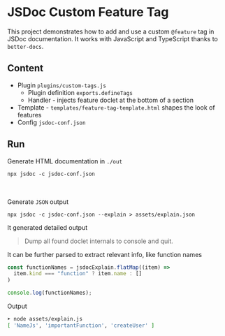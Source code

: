 # JSDoc Custom Feature Tag

This project demonstrates how to add and use a custom `@feature` tag in JSDoc documentation. It works with JavaScript and TypeScript thanks to `better-docs`.

## Content
- Plugin `plugins/custom-tags.js`
  - Plugin definition `exports.defineTags`
  - Handler - injects feature doclet at the bottom of a section
- Template - `templates/feature-tag-template.html` shapes the look of features
- Config `jsdoc-conf.json`

## Run
Generate HTML documentation in `./out`
```
npx jsdoc -c jsdoc-conf.json
```
<br /><br />
Generate `JSON` output
```
npx jsdoc -c jsdoc-conf.json --explain > assets/explain.json
```
It generated detailed output
> Dump all found doclet internals to console and quit.

It can be further parsed to extract relevant info, like function names
```javascript
const functionNames = jsdocExplain.flatMap((item) =>
  item.kind === "function" ? item.name : []
)

console.log(functionNames);
```
Output
```bash
➤ node assets/explain.js
[ 'NameJs', 'importantFunction', 'createUser' ]
```

